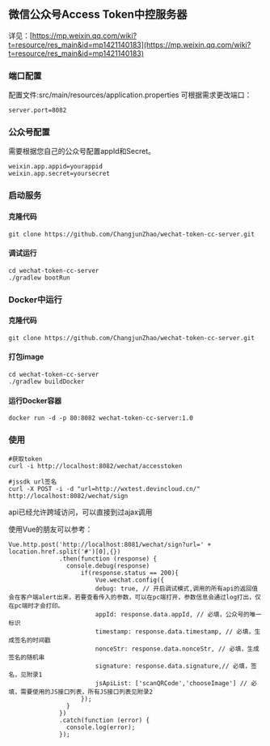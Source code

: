 ## 微信公众号Access Token中控服务器

详见：[https://mp.weixin.qq.com/wiki?t=resource/res_main&id=mp1421140183](https://mp.weixin.qq.com/wiki?t=resource/res_main&id=mp1421140183)

### 端口配置
配置文件:src/main/resources/application.properties
可根据需求更改端口：
```
server.port=8082
```

### 公众号配置

需要根据您自己的公众号配置appId和Secret。
```
weixin.app.appid=yourappid
weixin.app.secret=yoursecret
```

### 启动服务

#### 克隆代码

```
git clone https://github.com/ChangjunZhao/wechat-token-cc-server.git
```
#### 调试运行

```
cd wechat-token-cc-server
./gradlew bootRun
```

### Docker中运行

#### 克隆代码

```
git clone https://github.com/ChangjunZhao/wechat-token-cc-server.git
```

#### 打包image

```
cd wechat-token-cc-server
./gradlew buildDocker
```

#### 运行Docker容器
```
docker run -d -p 80:8082 wechat-token-cc-server:1.0
```

### 使用

```
#获取token
curl -i http://localhost:8082/wechat/accesstoken

#jssdk url签名
curl -X POST -i -d "url=http://wxtest.devincloud.cn/" http://localhost:8082/wechat/sign
```

api已经允许跨域访问，可以直接到过ajax调用

使用Vue的朋友可以参考：
```
Vue.http.post('http://localhost:8081/wechat/sign?url=' + location.href.split('#')[0],{})
			  .then(function (response) {
			  	console.debug(response)
				  	if(response.status == 200){
				  		Vue.wechat.config({
				        debug: true, // 开启调试模式,调用的所有api的返回值会在客户端alert出来，若要查看传入的参数，可以在pc端打开，参数信息会通过log打出，仅在pc端时才会打印。
				        appId: response.data.appId, // 必填，公众号的唯一标识
				        timestamp: response.data.timestamp, // 必填，生成签名的时间戳
				        nonceStr: response.data.nonceStr, // 必填，生成签名的随机串
				        signature: response.data.signature,// 必填，签名，见附录1
				        jsApiList: ['scanQRCode','chooseImage'] // 必填，需要使用的JS接口列表，所有JS接口列表见附录2
				    });
			  	}
			  })
			  .catch(function (error) {
			    console.log(error);
			  });
```
